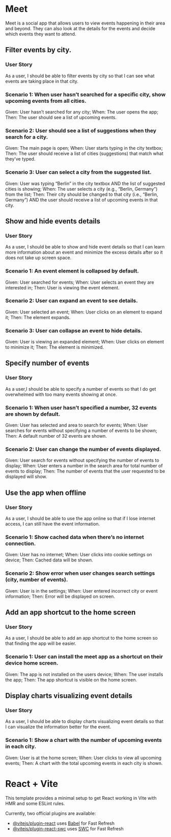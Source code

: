 # Meet
Meet is a social app that allows users to view events happening in their area and beyond. They can also look at the details for the events and decide which events they want to attend.

## Filter events by city.
### User Story
As a user, I should be able to filter events by city so that I can see what events are taking place in that city.

### Scenario 1: When user hasn’t searched for a specific city, show upcoming events from all cities.

Given: User hasn’t searched for any city;
When: The user opens the app;
Then: The user should see a list of upcoming events.

### Scenario 2: User should see a list of suggestions when they search for a city.

Given: The main page is open;
When: User starts typing in the city textbox;
Then: The user should receive a list of cities (suggestions) that match what they’ve typed.

### Scenario 3: User can select a city from the suggested list.

Given: User was typing “Berlin” in the city textbox AND the list of suggested cities is showing;
When: The user selects a city (e.g., “Berlin, Germany”) from the list;
Then: Their city should be changed to that city (i.e., “Berlin, Germany”) AND the user should receive a list of upcoming events in that city.

## Show and hide events details
### User Story
As a user, I should be able to show and hide event details so that I can learn more information about an event and minimize the excess details after so it does not take up screen space.

### Scenario 1: An event element is collapsed by default.
Given: User searched for events;
When: User selects an event they are interested in;
Then: User is viewing the event element.

### Scenario 2: User can expand an event to see details.
Given: User selected an event;
When: User clicks on an element to expand it;
Then: The element expands.

### Scenario 3: User can collapse an event to hide details.
Given: User is viewing an expanded element;
When: User clicks on element to minimize it;
Then: The element is minimized.


## Specify number of events
### User Story
As a user,I should be able to specify a number of events so that I do get overwhelmed with too many events showing at once.

### Scenario 1: When user hasn’t specified a number, 32 events are shown by default.
Given: User has selected and area to search for events;
When: User searches for events without specifying a number of events to be shown;
Then: A default number of 32 events are shown.

### Scenario 2: User can change the number of events displayed.
Given: User search for events without specifying the number of events to display;
When: User enters a number in the search area for total number of events to display;
Then: The number of events that the user requested to be displayed will show.


## Use the app when offline
### User Story
As a user, I should be able to use the app online so that if I lose internet access, I can still have the event information.

### Scenario 1: Show cached data when there’s no internet connection.
Given: User has no internet;
When: User clicks into cookie settings on device;
Then: Cached data will be shown.

### Scenario 2: Show error when user changes search settings (city, number of events).
Given: User is in the settings;
When: User entered incorrect city or event information;
Then: Error will be displayed on screen.

## Add an app shortcut to the home screen
### User Story
As a user, I should be able to add an app shortcut to the home screen so that finding the app will be easier.

### Scenario 1: User can install the meet app as a shortcut on their device home screen.
Given: The app is not installed on the users device;
When: The user installs the app;
Then: The app shortcut is visible on the home screen.

## Display charts visualizing event details
### User Story
As a user, I should be able to display charts visualizing event details so that I can visualize the information better for the event.

### Scenario 1: Show a chart with the number of upcoming events in each city.
Given: User is at the home screen;
When: User clicks to view all upcoming events;
Then: A chart with the total upcoming events in each city is shown.



# React + Vite

This template provides a minimal setup to get React working in Vite with HMR and some ESLint rules.

Currently, two official plugins are available:

- [@vitejs/plugin-react](https://github.com/vitejs/vite-plugin-react/blob/main/packages/plugin-react/README.md) uses [Babel](https://babeljs.io/) for Fast Refresh
- [@vitejs/plugin-react-swc](https://github.com/vitejs/vite-plugin-react-swc) uses [SWC](https://swc.rs/) for Fast Refresh
